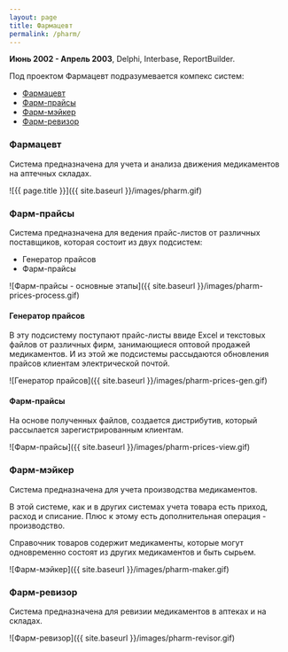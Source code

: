 ```yaml
---
layout: page
title: Фармацевт
permalink: /pharm/
---
```


<b>Июнь 2002 - Апрель 2003</b>, Delphi, Interbase, ReportBuilder.

Под проектом Фармацевт подразумевается компекс систем:

* [Фармацевт](#pharm)
* [Фарм-прайсы](#prices)
* [Фарм-мэйкер](#maker)
* [Фарм-ревизор](#revisor)

### <a name="pharm"></a>Фармацевт

Система предназначена для учета и анализа движения медикаментов на аптечных складах.

![{{ page.title }}]({{ site.baseurl }}/images/pharm.gif)

### <a name="prices"></a>Фарм-прайсы

Система предназначена для ведения прайс-листов от различных поставщиков, которая состоит из двух подсистем:

* Генератор прайсов
* Фарм-прайсы

![Фарм-прайсы - основные этапы]({{ site.baseurl }}/images/pharm-prices-process.gif)

#### Генератор прайсов

В эту подсистему поступают прайс-листы ввиде Excel и текстовых файлов от различных фирм, занимающиеся оптовой продажей медикаментов.
И из этой же подсистемы рассыдаются обновления прайсов клиентам электрической почтой.

![Генератор прайсов]({{ site.baseurl }}/images/pharm-prices-gen.gif)

#### Фарм-прайсы

На основе полученных файлов, создается дистрибутив, который рассылается зарегистрированным клиентам.

![Фарм-прайсы]({{ site.baseurl }}/images/pharm-prices-view.gif)

### <a name="maker"></a>Фарм-мэйкер

Система предназначена для учета производства медикаментов.

В этой системе, как и в других системах учета товара есть приход, расход и списание. Плюс к этому есть дополнительная операция - производство.

Справочник товаров содержит медикаменты, которые могут одновременно состоят из других медикаментов и быть сырьем.

![Фарм-мэйкер]({{ site.baseurl }}/images/pharm-maker.gif)

### <a name="revisor"></a>Фарм-ревизор

Система предназначена для ревизии медикаментов в аптеках и на складах.

![Фарм-ревизор]({{ site.baseurl }}/images/pharm-revisor.gif)
